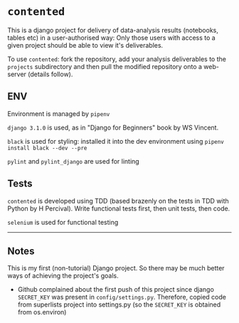 # `contented`

This is a django project for delivery of data-analysis results (notebooks,
tables etc) in a user-authorised way: Only those users with access to a given
project should be able to view it's deliverables.

To use `contented`: fork the repository, add your analysis deliverables to the
`projects` subdirectory and then pull the modified repository onto a web-server
(details follow).

## ENV

Environment is managed by `pipenv`

`django 3.1.0` is used, as in "Django for Beginners" book by WS Vincent.

`black` is used for styling: installed it into the dev environment using
`pipenv install black --dev --pre`

`pylint` and `pylint_django` are used for linting

## Tests

`contented` is developed using TDD (based brazenly on the tests in TDD with
Python by H Percival). Write functional tests first, then unit tests, then
code.

`selenium` is used for functional testing

----

## Notes

This is my first (non-tutorial) Django project. So there may be much better
ways of achieving the project's goals.

- Github complained about the first push of this project since django
  `SECRET_KEY` was present in `config/settings.py`. Therefore, copied code from
  superlists project into settings.py (so the `SECRET_KEY` is obtained from
  os.environ)

